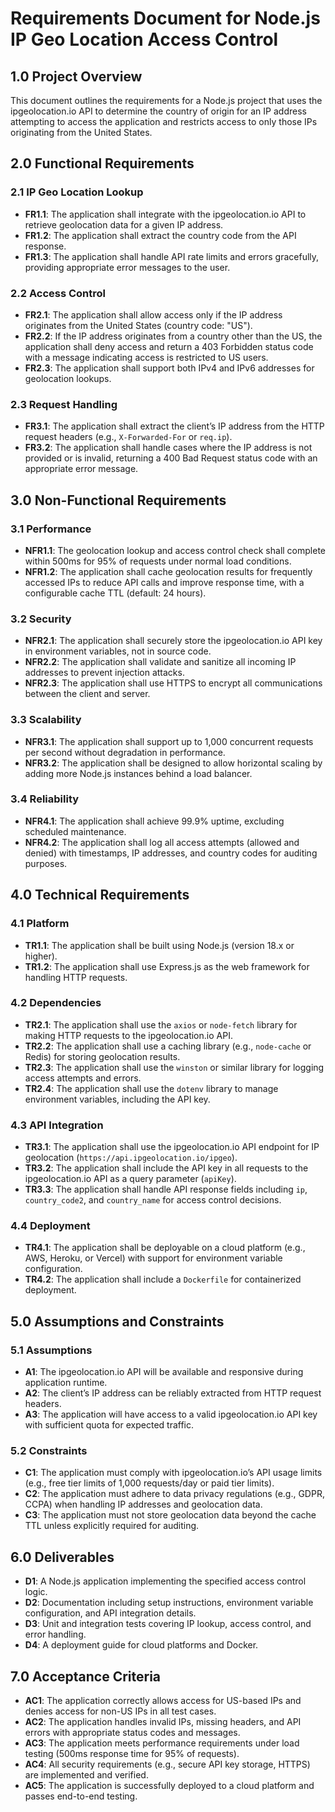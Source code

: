 # Requirements Document for Node.js IP Geo Location Access Control

## 1.0 Project Overview
This document outlines the requirements for a Node.js project that uses the ipgeolocation.io API to determine the country of origin for an IP address attempting to access the application and restricts access to only those IPs originating from the United States.

## 2.0 Functional Requirements

### 2.1 IP Geo Location Lookup
- **FR1.1**: The application shall integrate with the ipgeolocation.io API to retrieve geolocation data for a given IP address.
- **FR1.2**: The application shall extract the country code from the API response.
- **FR1.3**: The application shall handle API rate limits and errors gracefully, providing appropriate error messages to the user.

### 2.2 Access Control
- **FR2.1**: The application shall allow access only if the IP address originates from the United States (country code: "US").
- **FR2.2**: If the IP address originates from a country other than the US, the application shall deny access and return a 403 Forbidden status code with a message indicating access is restricted to US users.
- **FR2.3**: The application shall support both IPv4 and IPv6 addresses for geolocation lookups.

### 2.3 Request Handling
- **FR3.1**: The application shall extract the client’s IP address from the HTTP request headers (e.g., `X-Forwarded-For` or `req.ip`).
- **FR3.2**: The application shall handle cases where the IP address is not provided or is invalid, returning a 400 Bad Request status code with an appropriate error message.

## 3.0 Non-Functional Requirements

### 3.1 Performance
- **NFR1.1**: The geolocation lookup and access control check shall complete within 500ms for 95% of requests under normal load conditions.
- **NFR1.2**: The application shall cache geolocation results for frequently accessed IPs to reduce API calls and improve response time, with a configurable cache TTL (default: 24 hours).

### 3.2 Security
- **NFR2.1**: The application shall securely store the ipgeolocation.io API key in environment variables, not in source code.
- **NFR2.2**: The application shall validate and sanitize all incoming IP addresses to prevent injection attacks.
- **NFR2.3**: The application shall use HTTPS to encrypt all communications between the client and server.

### 3.3 Scalability
- **NFR3.1**: The application shall support up to 1,000 concurrent requests per second without degradation in performance.
- **NFR3.2**: The application shall be designed to allow horizontal scaling by adding more Node.js instances behind a load balancer.

### 3.4 Reliability
- **NFR4.1**: The application shall achieve 99.9% uptime, excluding scheduled maintenance.
- **NFR4.2**: The application shall log all access attempts (allowed and denied) with timestamps, IP addresses, and country codes for auditing purposes.

## 4.0 Technical Requirements

### 4.1 Platform
- **TR1.1**: The application shall be built using Node.js (version 18.x or higher).
- **TR1.2**: The application shall use Express.js as the web framework for handling HTTP requests.

### 4.2 Dependencies
- **TR2.1**: The application shall use the `axios` or `node-fetch` library for making HTTP requests to the ipgeolocation.io API.
- **TR2.2**: The application shall use a caching library (e.g., `node-cache` or Redis) for storing geolocation results.
- **TR2.3**: The application shall use the `winston` or similar library for logging access attempts and errors.
- **TR2.4**: The application shall use the `dotenv` library to manage environment variables, including the API key.

### 4.3 API Integration
- **TR3.1**: The application shall use the ipgeolocation.io API endpoint for IP geolocation (`https://api.ipgeolocation.io/ipgeo`).
- **TR3.2**: The application shall include the API key in all requests to the ipgeolocation.io API as a query parameter (`apiKey`).
- **TR3.3**: The application shall handle API response fields including `ip`, `country_code2`, and `country_name` for access control decisions.

### 4.4 Deployment
- **TR4.1**: The application shall be deployable on a cloud platform (e.g., AWS, Heroku, or Vercel) with support for environment variable configuration.
- **TR4.2**: The application shall include a `Dockerfile` for containerized deployment.

## 5.0 Assumptions and Constraints

### 5.1 Assumptions
- **A1**: The ipgeolocation.io API will be available and responsive during application runtime.
- **A2**: The client’s IP address can be reliably extracted from HTTP request headers.
- **A3**: The application will have access to a valid ipgeolocation.io API key with sufficient quota for expected traffic.

### 5.2 Constraints
- **C1**: The application must comply with ipgeolocation.io’s API usage limits (e.g., free tier limits of 1,000 requests/day or paid tier limits).
- **C2**: The application must adhere to data privacy regulations (e.g., GDPR, CCPA) when handling IP addresses and geolocation data.
- **C3**: The application must not store geolocation data beyond the cache TTL unless explicitly required for auditing.

## 6.0 Deliverables
- **D1**: A Node.js application implementing the specified access control logic.
- **D2**: Documentation including setup instructions, environment variable configuration, and API integration details.
- **D3**: Unit and integration tests covering IP lookup, access control, and error handling.
- **D4**: A deployment guide for cloud platforms and Docker.

## 7.0 Acceptance Criteria
- **AC1**: The application correctly allows access for US-based IPs and denies access for non-US IPs in all test cases.
- **AC2**: The application handles invalid IPs, missing headers, and API errors with appropriate status codes and messages.
- **AC3**: The application meets performance requirements under load testing (500ms response time for 95% of requests).
- **AC4**: All security requirements (e.g., secure API key storage, HTTPS) are implemented and verified.
- **AC5**: The application is successfully deployed to a cloud platform and passes end-to-end testing.
